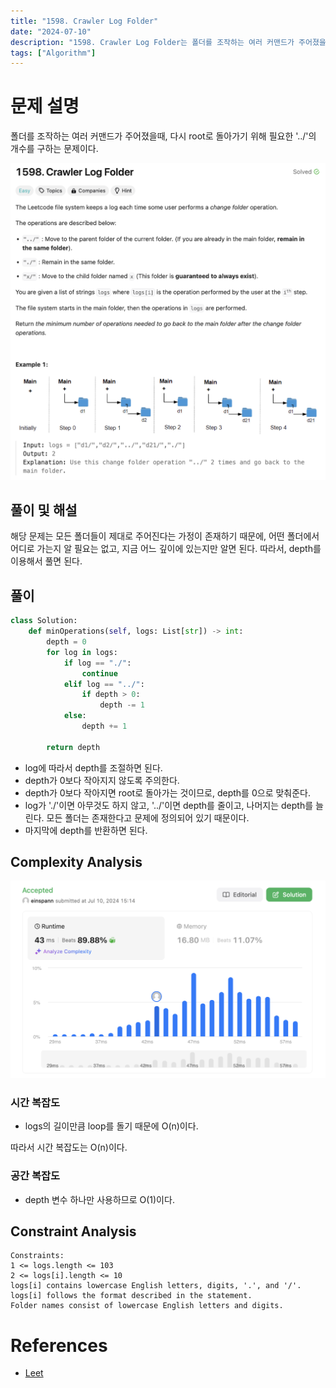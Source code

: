 ```yaml
---
title: "1598. Crawler Log Folder"
date: "2024-07-10"
description: "1598. Crawler Log Folder는 폴더를 조작하는 여러 커맨드가 주어졌을때, 다시 root로 돌아가기 위해 필요한 '../'의 개수를 구하는 문제이다."
tags: ["Algorithm"]
---
```


# 문제 설명
폴더를 조작하는 여러 커맨드가 주어졌을때, 다시 root로 돌아가기 위해 필요한 '../'의 개수를 구하는 문제이다.

![1598](../../../images/LEET/1598/1598.png)

## 풀이 및 해설
해당 문제는 모든 폴더들이 제대로 주어진다는 가정이 존재하기 때문에, 어떤 폴더에서 어디로 가는지 알 필요는 없고, 지금 어느 깊이에 있는지만 알면 된다. 따라서, depth를 이용해서 풀면 된다.

## 풀이
```python
class Solution:
    def minOperations(self, logs: List[str]) -> int:
        depth = 0
        for log in logs:
            if log == "./":
                continue
            elif log == "../":
                if depth > 0:
                    depth -= 1
            else:
                depth += 1
        
        return depth
```
- log에 따라서 depth를 조절하면 된다.
- depth가 0보다 작아지지 않도록 주의한다.
- depth가 0보다 작아지면 root로 돌아가는 것이므로, depth를 0으로 맞춰준다.
- log가 './'이면 아무것도 하지 않고, '../'이면 depth를 줄이고, 나머지는 depth를 늘린다. 모든 폴더는 존재한다고 문제에 정의되어 있기 때문이다.
- 마지막에 depth를 반환하면 된다.

## Complexity Analysis
![tc](../../../images/LEET/1598/tc.png)

### 시간 복잡도
- logs의 길이만큼 loop를 돌기 때문에 O(n)이다.

따라서 시간 복잡도는 O(n)이다.

### 공간 복잡도
- depth 변수 하나만 사용하므로 O(1)이다.

## Constraint Analysis
```
Constraints:
1 <= logs.length <= 103
2 <= logs[i].length <= 10
logs[i] contains lowercase English letters, digits, '.', and '/'.
logs[i] follows the format described in the statement.
Folder names consist of lowercase English letters and digits.
```

# References
- [Leet](https://leetcode.com/problems/crawler-log-folder/)
